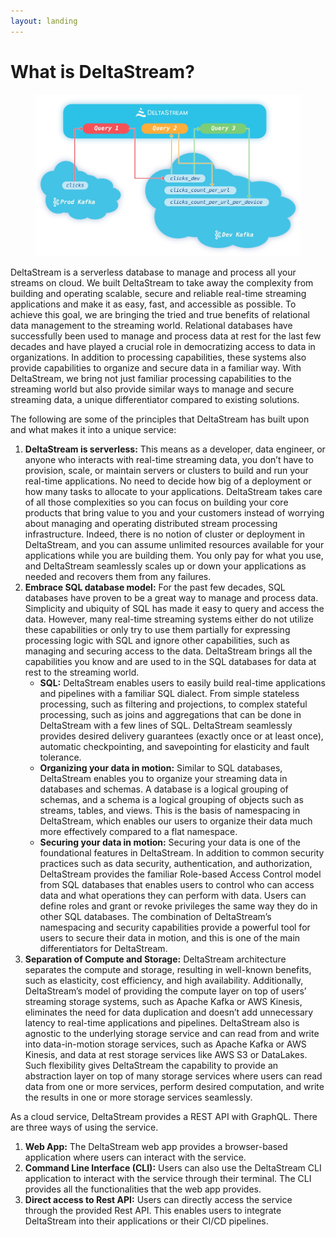 ```yaml
---
layout: landing
---
```


# What is DeltaStream?

<figure><img src=".gitbook/assets/ds_intro.jpeg" alt=""><figcaption></figcaption></figure>

DeltaStream is a serverless database to manage and process all your streams on cloud. We built DeltaStream to take away the complexity from building and operating scalable, secure and reliable real-time streaming applications and make it as easy, fast, and accessible as possible. To achieve this goal, we are bringing the tried and true benefits of relational data management to the streaming world. Relational databases have successfully been used to manage and process data at rest for the last few decades and have played a crucial role in democratizing access to data in organizations. In addition to processing capabilities, these systems also provide capabilities to organize and secure data in a familiar way. With DeltaStream, we bring not just familiar processing capabilities to the streaming world but also provide similar ways to manage and secure streaming data, a unique differentiator compared to existing solutions.

The following are some of the principles that DeltaStream has built upon and what makes it into a unique service:

1. **DeltaStream is serverless:** This means as a developer, data engineer, or anyone who interacts with real-time streaming data, you don’t have to provision, scale, or maintain servers or clusters to build and run your real-time applications. No need to decide how big of a deployment or how many tasks to allocate to your applications. DeltaStream takes care of all those complexities so you can focus on building your core products that bring value to you and your customers instead of worrying about managing and operating distributed stream processing infrastructure. Indeed, there is no notion of cluster or deployment in DeltaStream, and you can assume unlimited resources available for your applications while you are building them. You only pay for what you use, and DeltaStream seamlessly scales up or down your applications as needed and recovers them from any failures.
2. **Embrace SQL database model:** For the past few decades, SQL databases have proven to be a great way to manage and process data. Simplicity and ubiquity of SQL has made it easy to query and access the data. However, many real-time streaming systems either do not utilize these capabilities or only try to use them partially for expressing processing logic with SQL and ignore other capabilities, such as managing and securing access to the data. DeltaStream brings all the capabilities you know and are used to in the SQL databases for data at rest to the streaming world.
   * **SQL:** DeltaStream enables users to easily build real-time applications and pipelines with a familiar SQL dialect. From simple stateless processing, such as filtering and projections, to complex stateful processing, such as joins and aggregations that can be done in DeltaStream with a few lines of SQL. DeltaStream seamlessly provides desired delivery guarantees (exactly once or at least once), automatic checkpointing, and savepointing for elasticity and fault tolerance.
   * **Organizing your data in motion:** Similar to SQL databases, DeltaStream enables you to organize your streaming data in databases and schemas. A database is a logical grouping of schemas, and a schema is a logical grouping of objects such as streams, tables, and views. This is the basis of namespacing in DeltaStream, which enables our users to organize their data much more effectively compared to a flat namespace.
   * **Securing your data in motion:** Securing your data is one of the foundational features in DeltaStream. In addition to common security practices such as data security, authentication, and authorization, DeltaStream provides the familiar Role-based Access Control model from SQL databases that enables users to control who can access data and what operations they can perform with data. Users can define roles and grant or revoke privileges the same way they do in other SQL databases. The combination of DeltaStream’s namespacing and security capabilities provide a powerful tool for users to secure their data in motion, and this is one of the main differentiators for DeltaStream.
3. **Separation of Compute and Storage:** DeltaStream architecture separates the compute and storage, resulting in well-known benefits, such as elasticity, cost efficiency, and high availability. Additionally, DeltaStream’s model of providing the compute layer on top of users’ streaming storage systems, such as Apache Kafka or AWS Kinesis, eliminates the need for data duplication and doesn’t add unnecessary latency to real-time applications and pipelines. DeltaStream also is agnostic to the underlying storage service and can read from and write into data-in-motion storage services, such as Apache Kafka or AWS Kinesis, and data at rest storage services like AWS S3 or DataLakes. Such flexibility gives DeltaStream the capability to provide an abstraction layer on top of many storage services where users can read data from one or more services, perform desired computation, and write the results in one or more storage services seamlessly.

As a cloud service, DeltaStream provides a REST API with GraphQL. There are three ways of using the service.

1. **Web App:** The DeltaStream web app provides a browser-based application where users can interact with the service.
2. **Command Line Interface (CLI):** Users can also use the DeltaStream CLI application to interact with the service through their terminal. The CLI provides all the functionalities that the web app provides.
3. **Direct access to Rest API:** Users can directly access the service through the provided Rest API. This enables users to integrate DeltaStream into their applications or their CI/CD pipelines.
